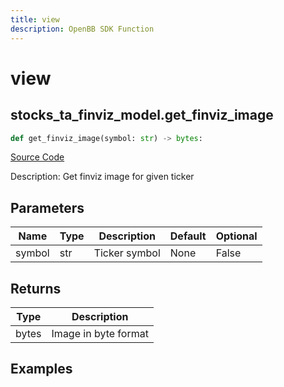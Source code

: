 ```yaml
---
title: view
description: OpenBB SDK Function
---
```


# view

## stocks_ta_finviz_model.get_finviz_image

```python title='openbb_terminal/stocks/technical_analysis/finviz_model.py'
def get_finviz_image(symbol: str) -> bytes:
```
[Source Code](https://github.com/OpenBB-finance/OpenBBTerminal/tree/main/openbb_terminal/stocks/technical_analysis/finviz_model.py#L16)

Description: Get finviz image for given ticker

## Parameters

| Name | Type | Description | Default | Optional |
| ---- | ---- | ----------- | ------- | -------- |
| symbol | str | Ticker symbol | None | False |

## Returns

| Type | Description |
| ---- | ----------- |
| bytes | Image in byte format |

## Examples

